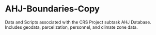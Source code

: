 # AHJ-Boundaries-Copy
Data and Scripts associated with the CRS Project subtask AHJ Database. Includes geodata, parcelization, personnel, and climate zone data.
